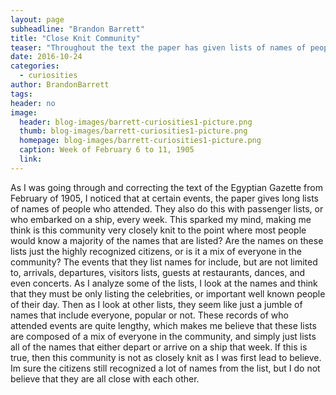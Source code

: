 ```yaml
---
layout: page
subheadline: "Brandon Barrett"
title: "Close Knit Community"
teaser: "Throughout the text the paper has given lists of names of people who attended certain events.  How close knit was the 1905 community?"
date: 2016-10-24
categories:
  - curiosities
author: BrandonBarrett
tags:
header: no
image:
  header: blog-images/barrett-curiosities1-picture.png
  thumb: blog-images/barrett-curiosities1-picture.png
  homepage: blog-images/barrett-curiosities1-picture.png
  caption: Week of February 6 to 11, 1905
  link:
---
```

As I was going through and correcting the text of the Egyptian Gazette from February of 1905, I noticed that at certain events, the paper gives long lists of names of people who attended.  They also do this with passenger lists, or who embarked on a ship, every week.  This sparked my mind, making me think is this community very closely knit to the point where most people would know a majority of the names that are listed?  Are the names on these lists just the highly recognized citizens, or is it a mix of everyone in the community?  The events that they list names for include, but are not limited to, arrivals, departures, visitors lists, guests at restaurants, dances, and even concerts.  As I analyze some of the lists, I look at the names and think that they must be only listing the celebrities, or important well known people of their day.  Then as I look at other lists, they seem like just a jumble of names that include everyone, popular or not.  These records of who attended events are quite lengthy, which makes me believe that these lists are composed of a mix of everyone in the community, and simply just lists all of the names that either depart or arrive on a ship that week. If this is true, then this community is not as closely knit as I was first lead to believe.  Im sure the citizens still recognized a lot of names from the list, but I do not believe that they are all close with each other.
